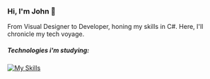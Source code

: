 ### Hi, I'm John 👻

From Visual Designer to Developer, honing my skills in C#. Here, I'll chronicle my tech voyage. 


##### Technologies i'm studying:
[![My Skills](https://skillicons.dev/icons?i=html,css,js,cs,cpp)](https://skillicons.dev)


